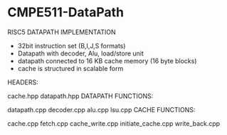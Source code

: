 # CMPE511-DataPath

RISC5 DATAPATH IMPLEMENTATION

* 32bit instruction set (B,I,J,S formats)
* Datapath with decoder, Alu, load/store unit
* datapath connected to 16 KB cache memory (16 byte blocks)
* cache is structured in scalable form

HEADERS:

cache.hpp
datapath.hpp
DATAPATH FUNCTIONS:

datapath.cpp
decoder.cpp
alu.cpp
lsu.cpp
CACHE FUNCTIONS:

cache.cpp
fetch.cpp
cache_write.cpp
initiate_cache.cpp
write_back.cpp
